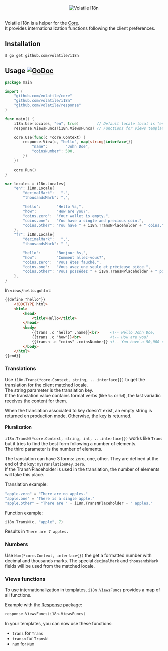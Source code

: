 <p align="center"><img src="http://volatile.whitedevops.com/images/repositories/i18n/logo.png" alt="Volatile I18n" title="Volatile I18n"><br><br></p>

Volatile I18n is a helper for the [Core](https://github.com/volatile/core).  
It provides internationalization functions following the client preferences.

## Installation

```Shell
$ go get github.com/volatile/i18n
```

## Usage [![GoDoc](https://godoc.org/github.com/volatile/i18n?status.svg)](https://godoc.org/github.com/volatile/i18n)

```Go
package main

import (
	"github.com/volatile/core"
	"github.com/volatile/i18n"
	"github.com/volatile/response"
)

func main() {
	i18n.Use(locales, "en", true)        // Default locale local is "en" and client local will be saved in a cookie on first match.
	response.ViewsFuncs(i18n.ViewsFuncs) // Functions for views templates

	core.Use(func(c *core.Context) {
		response.View(c, "hello", map[string]interface{}{
			"name":        "John Doe",
			"coinsNumber": 500,
		})
	})

	core.Run()
}

var locales = i18n.Locales{
	"en": i18n.Locale{
		"decimalMark":   ".",
		"thousandsMark": ",",

		"hello":       "Hello %s,",
		"how":         "How are you?",
		"coins.zero":  "Your wallet is empty.",
		"coins.one":   "You have a single and precious coin.",
		"coins.other": "You have " + i18n.TransNPlaceholder + " coins.",
	},
	"fr": i18n.Locale{
		"decimalMark":   ",",
		"thousandsMark": " ",

		"hello":       "Bonjour %s,",
		"how":         "Comment allez-vous?",
		"coins.zero":  "Vous êtes fauché.",
		"coins.one":   "Vous avez une seule et précieuse pièce.",
		"coins.other": "Vous possédez " + i18n.TransNPlaceholder + " pièces.",
	},
}

```

In `views/hello.gohtml`:

```HTML
{{define "hello"}}
	<!DOCTYPE html>
	<html>
		<head>
			<title>Hello</title>
		</head>
		<body>
			{{trans .c "hello" .name}}<br>     <!-- Hello John Doe,          -->
			{{trans .c "how"}}<br>             <!-- How are you?             -->
			{{transn .c "coins" .coinsNumber}} <!-- You have a 50,000 coins. -->
		</body>
	</html>
{{end}}
```

### Translations

Use `i18n.Trans(*core.Context, string, ...interface{})` to get the translation for the client matched locale.  
The string parameter is the translation key.  
If the translation value contains format verbs (like `%s` or `%d`), the last variadic receives the content for them.

When the translation associated to key doesn't exist, an empty string is returned en production mode. Otherwise, the key is returned.

#### Pluralization
`i18n.TransN(*core.Context, string, int, ...interface{})` works like `Trans` but it tries to find the best form following a number of elements.  
The third parameter is the number of elements.

The translation can have 3 forms: zero, one, other. They are defined at the end of the key: `myTranslationKey.zero`.  
If the TransNPlaceholder is used in the translation, the number of elements will take this place.

Translation example:
```Go
"apple.zero" = "There are no apples."
"apple.one" = "There is a single apple."
"apple.other" = "There are " + i18n.TransNPlaceholder + " apples."
```

Function example:
```Go
i18n.TransN(c, "apple", 7)
```
Results in `There are 7 apples.`

### Numbers

Use `Num(*core.Context, interface{})` the get a formatted number with decimal and thousands marks.
The special `decimalMark` and `thousandsMark` fields will be used from the matched locale.

### Views functions

To use internationalization in templates, `i18n.ViewsFuncs` provides a map of all functions.

Example with the [Response](https://github.com/volatile/response) package:

```Go
response.ViewsFuncs(i18n.ViewsFuncs)
```

In your templates, you can now use these functions:

- `trans` for `Trans`
- `transn` for `TransN`
- `num` for `Num`
